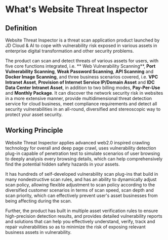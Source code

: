 # What's Website Threat Inspector

## Definition

Website Threat Inspector is a threat scan application product launched by JD Cloud & AI to cope with vulnerability risk exposed in various assets in enterprise digital transformation and other security problems.

The product can scan and detect threats of various assets for users, with five core functions integrated, i.e. ** Web Vulnerability Scanning**, **Port Vulnerability Scanning**, **Weak Password Scanning**, **API Scanning** and **Docker Image Scanning**, and three business scenarios covered, i.e. **VPC Intranet Asset**, **Provision of Internet Service IP/Domain Asset** and **IDC Data Center Intranet Asset**, in addition to two billing modes, **Pay-Per-Use** and **Monthly Package**. It can discover the network security risk in websites in a more extensive manner, provide multidimensional threat detection service for cloud business, meet compliance requirements and detect all security vulnerabilities in an all-round, diversified and stereoscopic way to protect your asset security.

## Working Principle

Website Threat Inspector applies advanced web2.0 inspired crawling technology for overall and deep page crawl, uses vulnerability detection plug-in capable of penetration test to simulate scenarios of user browsing to deeply analysis every browsing details, which can help comprehensively find the potential hidden safety hazards in your assets.

It has hundreds of self-developed vulnerability scan plug-ins that build in many nondestructive scan rules, and has an ability to dynamically adjust scan policy, allowing flexible adjustment to scan policy according to the diversified customer scenarios in terms of scan speed, scan depth and scan priority, which can effectively prevent user's asset businesses from being affecting during the scan.

Further, the product has built in multiple asset verification rules to ensure high-precision detection results, and provides detailed vulnerability reports and solutions that can help you effectively understand, verify, track and repair vulnerabilities so as to minimize the risk of exposing relevant business assets in vulnerability.
